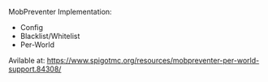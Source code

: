 MobPreventer Implementation:
+ Config
+ Blacklist/Whitelist
+ Per-World

Avilable at: https://www.spigotmc.org/resources/mobpreventer-per-world-support.84308/
